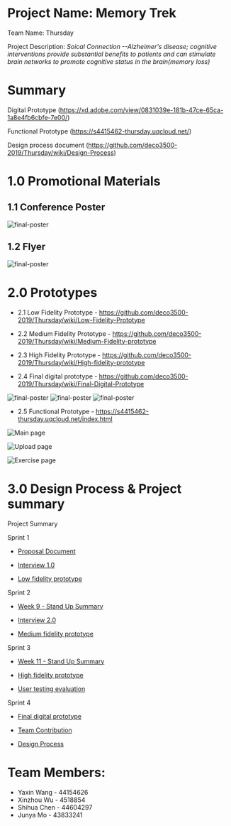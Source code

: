 
# Project Name: Memory Trek

Team Name: Thursday

Project Description:  *Soical Connection --Alzheimer's disease; cognitive interventions provide substantial benefits to patients and can stimulate brain networks to promote cognitive status in the brain(memory loss)*

# Summary
Digital Prototype (https://xd.adobe.com/view/0831039e-181b-47ce-65ca-1a8e4fb6cbfe-7e00/)

Functional Prototype (https://s4415462-thursday.uqcloud.net/)

Design process document (https://github.com/deco3500-2019/Thursday/wiki/Design-Process)


# 1.0 Promotional Materials
## 1.1 Conference Poster
![final-poster](https://imgur.com/s5M90VK.jpg)

## 1.2 Flyer
![final-poster](https://imgur.com/9WBDSXB.jpg)

# 2.0 Prototypes

- 2.1 Low Fidelity Prototype - https://github.com/deco3500-2019/Thursday/wiki/Low-Fidelity-Prototype

- 2.2 Medium Fidelity Prototype - https://github.com/deco3500-2019/Thursday/wiki/Medium-Fidelity-prototype

- 2.3 High Fidelity Prototype - https://github.com/deco3500-2019/Thursday/wiki/High-fidelity-prototype

- 2.4 Final digital prototype - https://github.com/deco3500-2019/Thursday/wiki/Final-Digital-Prototype

![final-poster](https://imgur.com/0BL5FkB.jpg)
![final-poster](https://imgur.com/ojBo2c0.jpg)
![final-poster](https://imgur.com/yfwMMln.jpg)

- 2.5 Functional Prototype - https://s4415462-thursday.uqcloud.net/index.html

![Main page](https://imgur.com/cHttaTo.png)

![Upload page](https://imgur.com/qs4H9Ea.png)

![Exercise page](https://imgur.com/QyrMQvw.png)


# 3.0 Design Process & Project summary
Project Summary

Sprint 1

* [Proposal Document](https://github.com/deco3500-2019/Thursday/wiki/Proposal-document)

* [Interview 1.0](https://github.com/deco3500-2019/Thursday/wiki/Interview-1.0)

* [Low fidelity prototype](https://github.com/deco3500-2019/Thursday/wiki/Low-Fidelity-Prototype)

Sprint 2

* [Week 9 - Stand Up Summary](https://github.com/deco3500-2019/Thursday/wiki/Week-9-Stand-Up-Summary)

* [Interview 2.0](https://github.com/deco3500-2019/Thursday/wiki/Interview-2.0)

* [Medium fidelity prototype](https://github.com/deco3500-2019/Thursday/wiki/Medium-Fidelity-prototype)

Sprint 3

* [Week 11 - Stand Up Summary](https://github.com/deco3500-2019/Thursday/wiki/Week-11-Stand-up-Summary)

* [High fidelity prototype](https://github.com/deco3500-2019/Thursday/wiki/High-fidelity-prototype)

* [User testing evaluation](https://github.com/deco3500-2019/Thursday/wiki/User-testing-evaluation)

Sprint 4

* [Final digital prototype](https://github.com/deco3500-2019/Thursday/wiki/Final-Digital-Prototype)

* [Team Contribution](https://github.com/deco3500-2019/Thursday/wiki/Team-contribution)

* [Design Process](https://github.com/deco3500-2019/Thursday/wiki/Design-Process)

# Team Members:
- Yaxin Wang - 44154626
- Xinzhou Wu - 4518854
- Shihua Chen - 44604297
- Junya Mo - 43833241
